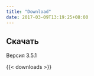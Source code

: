 ```yaml
---
title: "Download"
date: 2017-03-09T13:19:25+08:00
---
```

## Скачать

Версия 3.5.1

{{< downloads >}}

